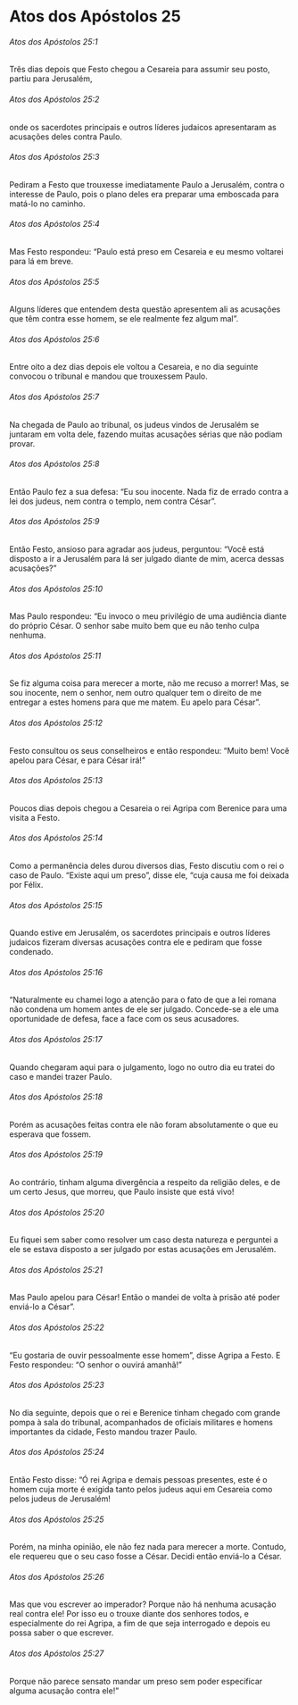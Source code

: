 # Atos dos Apóstolos 25

###### Atos dos Apóstolos 25:1

Três dias depois que Festo chegou a Cesareia para assumir seu posto, partiu para Jerusalém,

###### Atos dos Apóstolos 25:2

onde os sacerdotes principais e outros líderes judaicos apresentaram as acusações deles contra Paulo.

###### Atos dos Apóstolos 25:3

Pediram a Festo que trouxesse imediatamente Paulo a Jerusalém, contra o interesse de Paulo, pois o plano deles era preparar uma emboscada para matá-lo no caminho.

###### Atos dos Apóstolos 25:4

Mas Festo respondeu: “Paulo está preso em Cesareia e eu mesmo voltarei para lá em breve.

###### Atos dos Apóstolos 25:5

Alguns líderes que entendem desta questão apresentem ali as acusações que têm contra esse homem, se ele realmente fez algum mal”.

###### Atos dos Apóstolos 25:6

Entre oito a dez dias depois ele voltou a Cesareia, e no dia seguinte convocou o tribunal e mandou que trouxessem Paulo.

###### Atos dos Apóstolos 25:7

Na chegada de Paulo ao tribunal, os judeus vindos de Jerusalém se juntaram em volta dele, fazendo muitas acusações sérias que não podiam provar.

###### Atos dos Apóstolos 25:8

Então Paulo fez a sua defesa: “Eu sou inocente. Nada fiz de errado contra a lei dos judeus, nem contra o templo, nem contra César”.

###### Atos dos Apóstolos 25:9

Então Festo, ansioso para agradar aos judeus, perguntou: “Você está disposto a ir a Jerusalém para lá ser julgado diante de mim, acerca dessas acusações?”

###### Atos dos Apóstolos 25:10

Mas Paulo respondeu: “Eu invoco o meu privilégio de uma audiência diante do próprio César. O senhor sabe muito bem que eu não tenho culpa nenhuma.

###### Atos dos Apóstolos 25:11

Se fiz alguma coisa para merecer a morte, não me recuso a morrer! Mas, se sou inocente, nem o senhor, nem outro qualquer tem o direito de me entregar a estes homens para que me matem. Eu apelo para César”.

###### Atos dos Apóstolos 25:12

Festo consultou os seus conselheiros e então respondeu: “Muito bem! Você apelou para César, e para César irá!”

###### Atos dos Apóstolos 25:13

Poucos dias depois chegou a Cesareia o rei Agripa com Berenice para uma visita a Festo.

###### Atos dos Apóstolos 25:14

Como a permanência deles durou diversos dias, Festo discutiu com o rei o caso de Paulo. “Existe aqui um preso”, disse ele, “cuja causa me foi deixada por Félix.

###### Atos dos Apóstolos 25:15

Quando estive em Jerusalém, os sacerdotes principais e outros líderes judaicos fizeram diversas acusações contra ele e pediram que fosse condenado.

###### Atos dos Apóstolos 25:16

“Naturalmente eu chamei logo a atenção para o fato de que a lei romana não condena um homem antes de ele ser julgado. Concede-se a ele uma oportunidade de defesa, face a face com os seus acusadores.

###### Atos dos Apóstolos 25:17

Quando chegaram aqui para o julgamento, logo no outro dia eu tratei do caso e mandei trazer Paulo.

###### Atos dos Apóstolos 25:18

Porém as acusações feitas contra ele não foram absolutamente o que eu esperava que fossem.

###### Atos dos Apóstolos 25:19

Ao contrário, tinham alguma divergência a respeito da religião deles, e de um certo Jesus, que morreu, que Paulo insiste que está vivo!

###### Atos dos Apóstolos 25:20

Eu fiquei sem saber como resolver um caso desta natureza e perguntei a ele se estava disposto a ser julgado por estas acusações em Jerusalém.

###### Atos dos Apóstolos 25:21

Mas Paulo apelou para César! Então o mandei de volta à prisão até poder enviá-lo a César”.

###### Atos dos Apóstolos 25:22

“Eu gostaria de ouvir pessoalmente esse homem”, disse Agripa a Festo. E Festo respondeu: “O senhor o ouvirá amanhã!”

###### Atos dos Apóstolos 25:23

No dia seguinte, depois que o rei e Berenice tinham chegado com grande pompa à sala do tribunal, acompanhados de oficiais militares e homens importantes da cidade, Festo mandou trazer Paulo.

###### Atos dos Apóstolos 25:24

Então Festo disse: “Ó rei Agripa e demais pessoas presentes, este é o homem cuja morte é exigida tanto pelos judeus aqui em Cesareia como pelos judeus de Jerusalém!

###### Atos dos Apóstolos 25:25

Porém, na minha opinião, ele não fez nada para merecer a morte. Contudo, ele requereu que o seu caso fosse a César. Decidi então enviá-lo a César.

###### Atos dos Apóstolos 25:26

Mas que vou escrever ao imperador? Porque não há nenhuma acusação real contra ele! Por isso eu o trouxe diante dos senhores todos, e especialmente do rei Agripa, a fim de que seja interrogado e depois eu possa saber o que escrever.

###### Atos dos Apóstolos 25:27

Porque não parece sensato mandar um preso sem poder especificar alguma acusação contra ele!”

